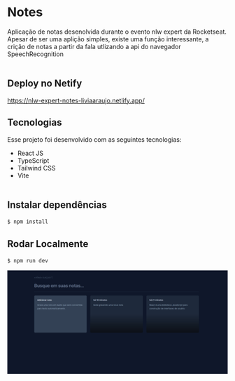 # Notes
Aplicação de notas desenolvida durante o evento nlw expert da Rocketseat.<br>
Apesar de ser uma aplição simples, existe uma função interessante, a crição de notas a partir da fala utlizando a api do navegador SpeechRecognition
<br><br>

## Deploy no Netify
<https://nlw-expert-notes-liviaaraujo.netlify.app/>
<br>

## Tecnologias

Esse projeto foi desenvolvido com as seguintes tecnologias:

- React JS
- TypeScript
- Tailwind CSS
- Vite<br><br>


## Instalar dependências

~~~bash
$ npm install
~~~


## Rodar Localmente

~~~bash
$ npm run dev
~~~


![GitHub Logo](print.png)
